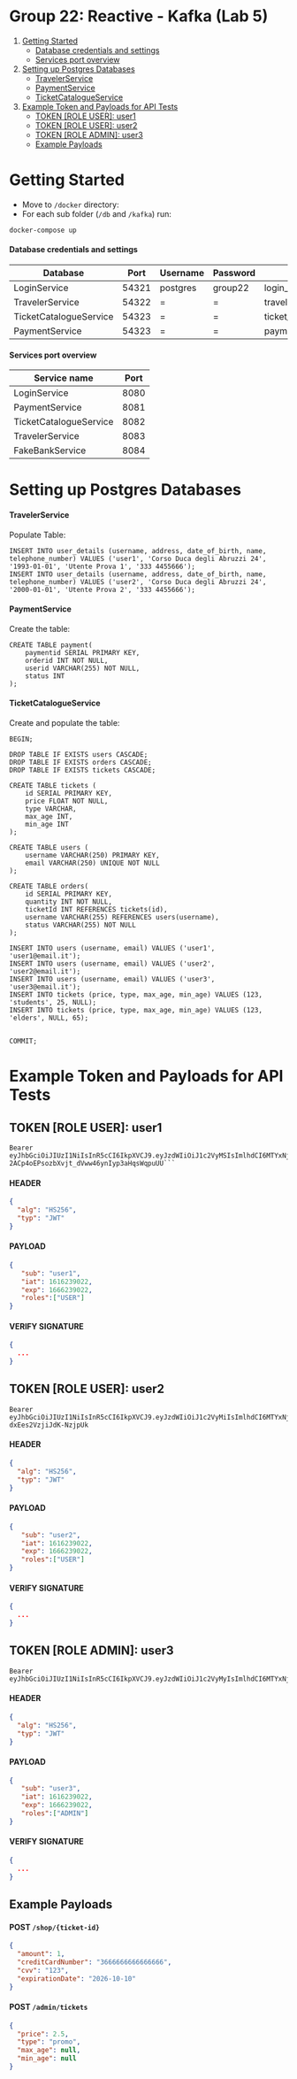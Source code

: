 # Group 22: Reactive - Kafka (Lab 5)


1. [Getting Started](#getting-started)
   - [Database credentials and settings](#database-credentials-and-settings)
   - [Services port overview](#services-port-overview)
2. [Setting up Postgres Databases](#setting-up-postgres-databases)
   - [TravelerService](#travelerservice)
   - [PaymentService](#paymentservice)
   - [TicketCatalogueService](#ticketcatalogueservice)
3. [Example Token and Payloads for API Tests](#example-token-and-payloads-for-api-tests)
   - [TOKEN [ROLE USER]: user1](#token-role-user-user1)
   - [TOKEN [ROLE USER]: user2](#token-role-user-user2)
   - [TOKEN [ROLE ADMIN]: user3](#token-role-admin-user3)
   - [Example Payloads](#example-payloads)

# Getting Started

- Move to `/docker` directory:
- For each sub folder (`/db` and `/kafka`) run: 
```
docker-compose up
```

#### Database credentials and settings

| Database               | Port  | Username | Password | DB Name                |
|------------------------|-------|----------|----------|------------------------|
| LoginService           | 54321 | postgres | group22  | login_service          |
| TravelerService        | 54322 |     =    |     =    | traveler_service       |
| TicketCatalogueService | 54323 |     =    |     =    | ticket_catalog_service |
| PaymentService         | 54323 |     =    |     =    | payment_service        |

#### Services port overview

| Service name           | Port |
|------------------------|------|
| LoginService           | 8080 |
| PaymentService         | 8081 |
| TicketCatalogueService | 8082 |
| TravelerService        | 8083 |
| FakeBankService        | 8084 |

# Setting up Postgres Databases

#### TravelerService

Populate Table:

```postgres-sql
INSERT INTO user_details (username, address, date_of_birth, name, telephone_number) VALUES ('user1', 'Corso Duca degli Abruzzi 24', '1993-01-01', 'Utente Prova 1', '333 4455666');
INSERT INTO user_details (username, address, date_of_birth, name, telephone_number) VALUES ('user2', 'Corso Duca degli Abruzzi 24', '2000-01-01', 'Utente Prova 2', '333 4455666');
```

#### PaymentService

Create the table:

```postgres-sql
CREATE TABLE payment(
    paymentid SERIAL PRIMARY KEY,
    orderid INT NOT NULL,
    userid VARCHAR(255) NOT NULL,
    status INT
);
```

#### TicketCatalogueService

Create and populate the table:
```
BEGIN;

DROP TABLE IF EXISTS users CASCADE;
DROP TABLE IF EXISTS orders CASCADE;
DROP TABLE IF EXISTS tickets CASCADE;

CREATE TABLE tickets (
    id SERIAL PRIMARY KEY,
    price FLOAT NOT NULL,
    type VARCHAR,
    max_age INT,
    min_age INT
);

CREATE TABLE users (
    username VARCHAR(250) PRIMARY KEY,
    email VARCHAR(250) UNIQUE NOT NULL
);

CREATE TABLE orders(
    id SERIAL PRIMARY KEY,
    quantity INT NOT NULL,
    ticketId INT REFERENCES tickets(id),
    username VARCHAR(255) REFERENCES users(username),
    status VARCHAR(255) NOT NULL
);

INSERT INTO users (username, email) VALUES ('user1', 'user1@email.it');
INSERT INTO users (username, email) VALUES ('user2', 'user2@email.it');
INSERT INTO users (username, email) VALUES ('user3', 'user3@email.it');
INSERT INTO tickets (price, type, max_age, min_age) VALUES (123, 'students', 25, NULL);
INSERT INTO tickets (price, type, max_age, min_age) VALUES (123, 'elders', NULL, 65);


COMMIT;
```

# Example Token and Payloads for API Tests

## TOKEN [ROLE USER]: user1 


```token
Bearer
eyJhbGciOiJIUzI1NiIsInR5cCI6IkpXVCJ9.eyJzdWIiOiJ1c2VyMSIsImlhdCI6MTYxNjIzOTAyMiwiZXhwIjoxNjY2MjM5MDIyLCJyb2xlcyI6WyJVU0VSIl19.GZe-2ACp4oEPsozbXvjt_dVww46ynIyp3aHqsWqpuUU```
```

#### HEADER
```json
{
  "alg": "HS256",
  "typ": "JWT"
}
```
#### PAYLOAD
```json
{
   "sub": "user1",
   "iat": 1616239022,
   "exp": 1666239022,
   "roles":["USER"]
}
```
#### VERIFY SIGNATURE
```json
{
  ...
}
```

## TOKEN [ROLE USER]: user2

```token
Bearer
eyJhbGciOiJIUzI1NiIsInR5cCI6IkpXVCJ9.eyJzdWIiOiJ1c2VyMiIsImlhdCI6MTYxNjIzOTAyMiwiZXhwIjoxNjY2MjM5MDIyLCJyb2xlcyI6WyJVU0VSIl19.xtjwBeWf3O9mTinU5WHhUj-dxEes2VzjiJdK-NzjpUk
```

#### HEADER
```json
{
  "alg": "HS256",
  "typ": "JWT"
}
```
#### PAYLOAD
```json
{
   "sub": "user2",
   "iat": 1616239022,
   "exp": 1666239022,
   "roles":["USER"]
}
```
#### VERIFY SIGNATURE
```json
{
  ...
}
```

## TOKEN [ROLE ADMIN]: user3

```token
Bearer
eyJhbGciOiJIUzI1NiIsInR5cCI6IkpXVCJ9.eyJzdWIiOiJ1c2VyMyIsImlhdCI6MTYxNjIzOTAyMiwiZXhwIjoxNjY2MjM5MDIyLCJyb2xlcyI6WyJBRE1JTiJdfQ.u2C4OaSAeddWUs05aXMdx_KhUE6xmnnJm7PJH5Gs1OI
```

#### HEADER
```json
{
  "alg": "HS256",
  "typ": "JWT"
}
```
#### PAYLOAD
```json
{
   "sub": "user3",
   "iat": 1616239022,
   "exp": 1666239022,
   "roles":["ADMIN"]
}
```
#### VERIFY SIGNATURE
```json
{
  ...
}
```
## Example Payloads

#### POST `/shop/{ticket-id}`

```json
{
  "amount": 1,
  "creditCardNumber": "3666666666666666",
  "cvv": "123",
  "expirationDate": "2026-10-10"
}
```

#### POST `/admin/tickets`

```json
{  
  "price": 2.5,
  "type": "promo",
  "max_age": null,
  "min_age": null
}
```
